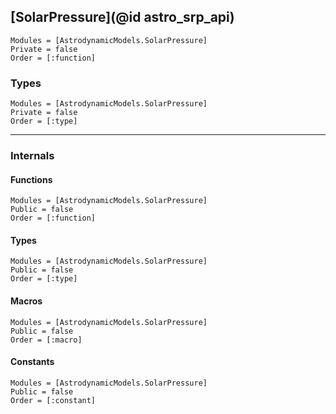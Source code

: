 ## [SolarPressure](@id astro_srp_api) 

```@autodocs
Modules = [AstrodynamicModels.SolarPressure]
Private = false
Order = [:function]
```

### Types

```@autodocs
Modules = [AstrodynamicModels.SolarPressure]
Private = false
Order = [:type]
```

-------------------------------------------------------------

### Internals 

#### Functions

```@autodocs
Modules = [AstrodynamicModels.SolarPressure]
Public = false
Order = [:function]
```

#### Types

```@autodocs
Modules = [AstrodynamicModels.SolarPressure]
Public = false
Order = [:type]
```

#### Macros

```@autodocs
Modules = [AstrodynamicModels.SolarPressure]
Public = false
Order = [:macro]
```

#### Constants

```@autodocs
Modules = [AstrodynamicModels.SolarPressure]
Public = false
Order = [:constant]
```
